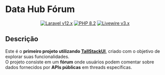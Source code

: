 # Data Hub Fórum


<p align="center">
    <a href="https://laravel.com"><img alt="Laravel v12.x" src="https://img.shields.io/badge/Laravel-^v12.x-FF2D20?style=for-the-badge&logo=laravel"></a>
    <a href="https://php.net"><img alt="PHP 8.2" src="https://img.shields.io/badge/PHP-^8.1-777BB4?style=for-the-badge&logo=php"></a>
    <a href="https://livewire.laravel.com"><img alt="Livewire v3.x" src="https://img.shields.io/badge/Livewire-^v3.x-FB70A9?style=for-the-badge"></a>
</p>

## Descrição

Este é o **primeiro projeto utilizando [TallStackUI](https://tallstackui.com)**, criado com o objetivo de explorar suas funcionalidades.  
O projeto consiste em um **fórum** onde usuários podem comentar sobre dados fornecidos por **APIs públicas** em threads específicas.